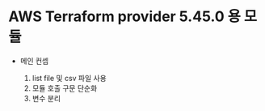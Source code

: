 # AWS Terraform provider 5.45.0 용 모듈

* 메인 컨셉

    1. list file 및 csv 파일 사용
    2. 모듈 호출 구문 단순화
    3. 변수 분리

